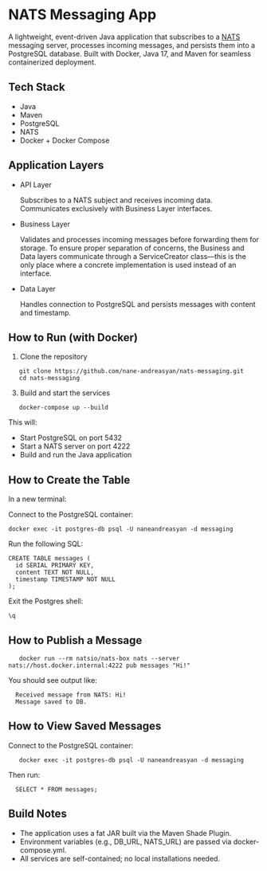 # NATS Messaging App

A lightweight, event-driven Java application that subscribes to a [NATS](https://nats.io) messaging server, processes incoming messages, and persists them into a PostgreSQL database. Built with Docker, Java 17, and Maven for seamless containerized deployment.

## Tech Stack

- Java
- Maven
- PostgreSQL
- NATS
- Docker + Docker Compose

## Application Layers

- API Layer  

  Subscribes to a NATS subject and receives incoming data. Communicates exclusively with Business Layer interfaces.

- Business Layer

  Validates and processes incoming messages before forwarding them for storage. To ensure proper separation of concerns, the Business and Data layers communicate through a ServiceCreator class—this is the only place where a concrete implementation is used instead of an interface.
  
- Data Layer  

   Handles connection to PostgreSQL and persists messages with content and timestamp.

## How to Run (with Docker)

1. Clone the repository
```
   git clone https://github.com/nane-andreasyan/nats-messaging.git
   cd nats-messaging
```

3. Build and start the services
```
   docker-compose up --build
```
This will:
- Start PostgreSQL on port 5432
- Start a NATS server on port 4222
- Build and run the Java application

## How to Create the Table
In a new terminal:

Connect to the PostgreSQL container:

```
docker exec -it postgres-db psql -U naneandreasyan -d messaging
```

Run the following SQL:

```
CREATE TABLE messages (
  id SERIAL PRIMARY KEY,
  content TEXT NOT NULL,
  timestamp TIMESTAMP NOT NULL
);
```

Exit the Postgres shell:
```
\q
```

## How to Publish a Message

```
   docker run --rm natsio/nats-box nats --server nats://host.docker.internal:4222 pub messages "Hi!"
```
You should see output like:

```
  Received message from NATS: Hi!
  Message saved to DB.
```

## How to View Saved Messages

Connect to the PostgreSQL container:
```
   docker exec -it postgres-db psql -U naneandreasyan -d messaging
```
Then run:
```
  SELECT * FROM messages;
```
## Build Notes

- The application uses a fat JAR built via the Maven Shade Plugin.
- Environment variables (e.g., DB_URL, NATS_URL) are passed via docker-compose.yml.
- All services are self-contained; no local installations needed.
